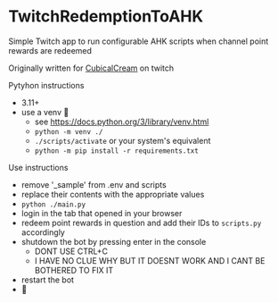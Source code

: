 # TwitchRedemptionToAHK

Simple Twitch app to run configurable AHK scripts when channel point rewards are redeemed

Originally written for [CubicalCream](https://twitch.tv/cubicalcream) on twitch

Pytyhon instructions
- 3.11+
- use a venv 🔫
  - see https://docs.python.org/3/library/venv.html
  - `python -m venv ./`
  - `./scripts/activate` or your system's equivalent
  - `python -m pip install -r requirements.txt`

Use instructions
- remove '_sample' from .env and scripts
- replace their contents with the appropriate values
- `python ./main.py`
- login in the tab that opened in your browser
- redeem point rewards in question and add their IDs to `scripts.py` accordingly
- shutdown the bot by pressing enter in the console
  - DONT USE CTRL+C
  - I HAVE NO CLUE WHY BUT IT DOESNT WORK AND I CANT BE BOTHERED TO FIX IT
- restart the bot
- 🚀